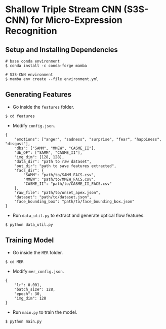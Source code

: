 # Shallow Triple Stream CNN (S3S-CNN) for Micro-Expression Recognition

## Setup and Installing Dependencies
```
# base conda environment
$ conda install -c conda-forge mamba

# S3S-CNN environment
$ mamba env create --file environment.yml
```

## Generating Features
* Go inside the `features` folder.
```
$ cd features
```
* Modify `config.json`.
```
{
    "emotions": ["anger", "sadness", "surprise", "fear", "happiness", "disgust"],
    "dbs": ["SAMM", "MMEW", "CASME_II"],
    "db_OF": ["SAMM", "CASME_II"],
    "img_dim": [128, 128],
    "data_dir": "path to raw dataset",
    "out_dir": "path to save features extracted",
    "facs_dir": {
        "SAMM": "path/to/SAMM_FACS.csv",
        "MMEW": "path/to/MMEW_FACS.csv",
        "CASME_II": "path/to/CASME_II_FACS.csv"
    },
    "raw_file": "path/to/onset_apex.json",
    "dataset": "path/to/dataset.json",
    "face_bounding_box": "path/to/face_bounding_box.json"
}
```
* Run `data_util.py` to extract and generate optical flow features.
```
$ python data_util.py
```

## Training Model
* Go inside the `MER` folder.
```
$ cd MER
```
* Modify `mer_config.json`.
```
{
    "lr": 0.001,
    "batch_size": 128,
    "epoch": 30,
    "img_dim": 128
}
```
* Run `main.py` to train the model.
```
$ python main.py
```